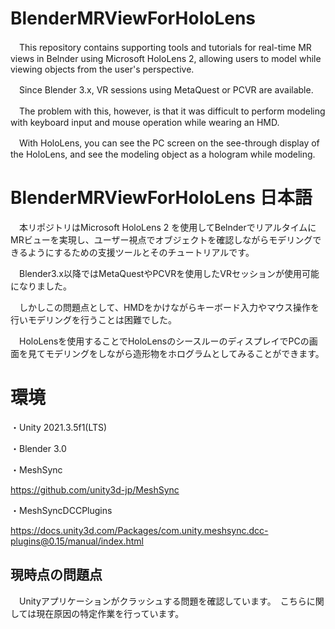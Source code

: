 # BlenderMRViewForHoloLens

　This repository contains supporting tools and tutorials for real-time MR views in Belnder using Microsoft HoloLens 2, allowing users to model while viewing objects from the user's perspective.

　Since Blender 3.x, VR sessions using MetaQuest or PCVR are available.

　The problem with this, however, is that it was difficult to perform modeling with keyboard input and mouse operation while wearing an HMD.

　With HoloLens, you can see the PC screen on the see-through display of the HoloLens, and see the modeling object as a hologram while modeling.


# BlenderMRViewForHoloLens 日本語

　本リポジトリはMicrosoft HoloLens 2 を使用してBelnderでリアルタイムにMRビューを実現し、ユーザー視点でオブジェクトを確認しながらモデリングできるようにするための支援ツールとそのチュートリアルです。

　Blender3.x以降ではMetaQuestやPCVRを使用したVRセッションが使用可能になりました。
 
 　しかしこの問題点として、HMDをかけながらキーボード入力やマウス操作を行いモデリングを行うことは困難でした。

　HoloLensを使用することでHoloLensのシースルーのディスプレイでPCの画面を見てモデリングをしながら造形物をホログラムとしてみることができます。
 
 
 # 環境
 
 ・Unity 2021.3.5f1(LTS)
 
 ・Blender 3.0

 ・MeshSync
 
https://github.com/unity3d-jp/MeshSync
 
 ・MeshSyncDCCPlugins

https://docs.unity3d.com/Packages/com.unity.meshsync.dcc-plugins@0.15/manual/index.html


 ## 現時点の問題点
 
 　Unityアプリケーションがクラッシュする問題を確認しています。　こちらに関しては現在原因の特定作業を行っています。
